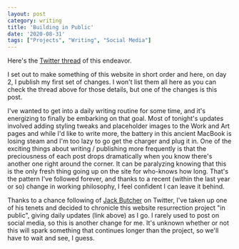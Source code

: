 ```yaml
---
layout: post
category: writing
title: 'Building in Public'
date: '2020-08-31'
tags: ["Projects", "Writing", "Social Media"]
---
```


Here's the [Twitter thread](https://twitter.com/timcampbell17/status/1300124985814650887) of this endeavor.

I set out to make something of this website in short order and here, on day 2, I publish my first set of changes. I won't list them all here as you can check the thread above for those details, but one of the changes is this post. 

<!--more-->

I've wanted to get into a daily writing routine for some time, and it's energizing to finally be embarking on that goal. Most of tonight's updates involved adding styling tweaks and placeholder images to the Work and Art pages and while I'd like to write more, the battery in this ancient MacBook is losing steam and I'm too lazy to go get the charger and plug it in. One of the exciting things about writing / publishing more frequently is that the preciousness of each post drops dramatically when you know there's another one right around the corner. It can be paralyzing knowing that this is the only fresh thing going up on the site for who-knows how long. That's the pattern I've followed forever, and thanks to a recent (within the last year or so) change in working philosophy, I feel confident I can leave it behind.

Thanks to a chance following of [Jack Butcher](https://twitter.com/jackbutcher) on Twitter, I've taken up one of his tenets and decided to chronicle this website resurrection project "in public", giving daily updates (link above) as I go. I rarely used to post on social media, so this is another change for me. It's unknown whether or not this will spark something that continues longer than the project, so we'll have to wait and see, I guess.